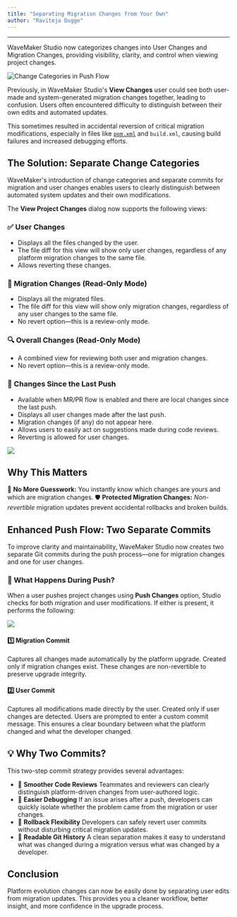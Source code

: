 ```yaml
---
title: "Separating Migration Changes from Your Own"
author: "Raviteja Dugge"
---
```

---

WaveMaker Studio now categorizes changes into User Changes and Migration Changes, providing visibility, clarity, and control when viewing project changes.​

![Change Categories in Push Flow](/learn/assets/change-categories-push-flow.png)

Previously, in WaveMaker Studio's **View Changes** user could see both user-made and system-generated migration changes together, leading to confusion. Users often encountered difficulty to distinguish between their own edits and automated updates. 

This sometimes resulted in accidental reversion of critical migration modifications, especially in files like [`pom.xml`](/learn/blog/2022/03/24/wavemaker-application-pom) and `build.xml`, causing build failures and increased debugging efforts. 


<!-- truncate -->

## The Solution: Separate Change Categories

WaveMaker's introduction of change categories and separate commits for migration and user changes enables users to clearly distinguish between automated system updates and their own modifications.

The **View Project Changes** dialog now supports the following views:

### ✅ User Changes
- Displays all the files changed by the user.
- The file diff for this view will show only user changes, regardless of any platform migration changes to the same file.
- Allows reverting these changes.

### 🔧 Migration Changes (Read-Only Mode)
- Displays all the migrated files.
- The file diff for this view will show only migration changes, regardless of any user changes to the same file.
- No revert option—this is a review-only mode.

### 🔍 Overall Changes (Read-Only Mode)
- A combined view for reviewing both user and migration changes.
- No revert option—this is a review-only mode.

### 🚀 Changes Since the Last Push
- Available when MR/PR flow is enabled and there are local changes since the last push.
- Displays all user changes made after the last push.
- Migration changes (if any) do not appear here.
- Allows users to easily act on suggestions made during code reviews.
- Reverting is allowed for user changes.

![](/learn/assets/changes-last-pushed.png)

## Why This Matters

🔎 **No More Guesswork:** You instantly know which changes are yours and which are migration changes.
🛡️ **Protected Migration Changes:** *Non-revertible* migration updates prevent accidental rollbacks and broken builds.

## Enhanced Push Flow: Two Separate Commits
To improve clarity and maintainability, WaveMaker Studio now creates two separate Git commits during the push process—one for migration changes and one for user changes.

### 🔄 What Happens During Push?
When a user pushes project changes using **Push Changes** option, Studio checks for both migration and user modifications. If either is present, it performs the following:

![](/learn/assets/two-commits.png)

#### 1️⃣ Migration Commit
Captures all changes made automatically by the platform upgrade.
Created only if migration changes exist.
These changes are non-revertible to preserve upgrade integrity.
#### 2️⃣ User Commit
Captures all modifications made directly by the user.
Created only if user changes are detected.
Users are prompted to enter a custom commit message.
This ensures a clear boundary between what the platform changed and what the developer changed.

## 💡 Why Two Commits?
This two-step commit strategy provides several advantages:

- 🤝 **Smoother Code Reviews**
Teammates and reviewers can clearly distinguish platform-driven changes from user-authored logic.
- 🐞 **Easier Debugging**
If an issue arises after a push, developers can quickly isolate whether the problem came from the migration or user changes.
- 🔄 **Rollback Flexibility**
Developers can safely revert user commits without disturbing critical migration updates.
- 🧾 **Readable Git History**
A clean separation makes it easy to understand what was changed during a migration versus what was changed by a developer.

## Conclusion

Platform evolution changes can now be easily done by separating user edits from migration updates. This provides you a cleaner workflow, better insight, and more confidence in the upgrade process.



